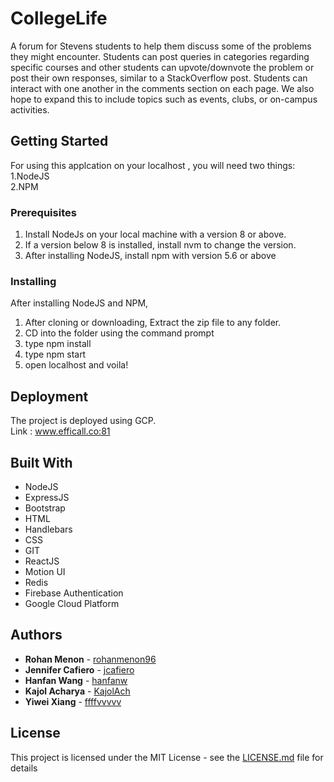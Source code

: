 # CollegeLife

A forum for Stevens students to help them discuss some of the problems they might encounter. Students can post queries in
categories regarding specific courses and other students can upvote/downvote the problem or post their own responses, similar to a StackOverflow post. Students can interact with one another in the comments section on each page. We also hope to expand this to include topics such as events, clubs, or on-campus activities.

## Getting Started

For using this applcation on your localhost , you will need two things: </br>
1.NodeJS<br/>
2.NPM

### Prerequisites

1. Install NodeJs on your local machine with a version 8 or above.
2. If a version below 8 is installed, install nvm to change the version.
3. After installing NodeJS, install npm with version 5.6 or above

### Installing

After installing NodeJS and NPM,
1. After cloning or downloading, Extract the zip file to any folder.
2. CD into the folder using the command prompt
3. type npm install
4. type npm start
5. open localhost and voila!

## Deployment

The project is deployed using GCP. <br/>
Link : www.efficall.co:81


## Built With

* NodeJS
* ExpressJS
* Bootstrap
* HTML
* Handlebars
* CSS
* GIT
* ReactJS
* Motion UI
* Redis
* Firebase Authentication
* Google Cloud Platform

## Authors

* **Rohan Menon** - [rohanmenon96](https://github.com/rohanmenon96)
* **Jennifer Cafiero** - [jcafiero](https://github.com/jcafiero)
* **Hanfan Wang** - [hanfanw](https://github.com/hanfanw)
* **Kajol Acharya** - [KajolAch](https://github.com/KajolAch)
* **Yiwei Xiang** - [ffffvvvvv](https://github.com/ffffvvvvv) 

## License

This project is licensed under the MIT License - see the [LICENSE.md](LICENSE.md) file for details
